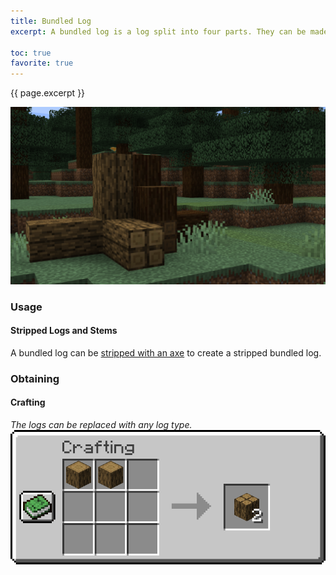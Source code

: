 ```yaml
---
title: Bundled Log
excerpt: A bundled log is a log split into four parts. They can be made of any wood type, and copy functionality of its parent log.

toc: true
favorite: true
---
```


{{ page.excerpt }}

<img style="width: 700px;" src="/assets/docs/bundled_log/showcase.png">

### Usage
#### Stripped Logs and Stems
A bundled log can be [stripped with an axe](https://minecraft.fandom.com/wiki/Axe#Stripping) to create a stripped bundled log.

### Obtaining
#### Crafting
*The logs can be replaced with any log type.*
<br style="line-height: 1px;">
![recipe.png](/assets/docs/bundled_log/recipe.png)
